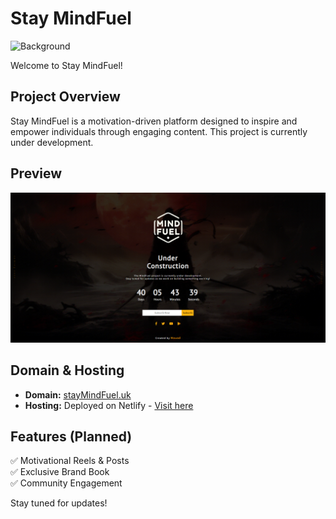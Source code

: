# Stay MindFuel

![Background](https://your-gif-link.com/background.gif)

Welcome to Stay MindFuel! 

## Project Overview
Stay MindFuel is a motivation-driven platform designed to inspire and empower individuals through engaging content. This project is currently under development.

## Preview
![Coming Soon](https://github.com/ouaarab-mouad/MindFuel/blob/main/Sreen%20of%20the%20Page.png)

## Domain & Hosting
- **Domain:** [stayMindFuel.uk](https://stayMindFuel.uk)  
- **Hosting:** Deployed on Netlify - [Visit here](https://mindfuel.netlify.app/)

## Features (Planned)
✅ Motivational Reels & Posts  
✅ Exclusive Brand Book  
✅ Community Engagement  

Stay tuned for updates!
